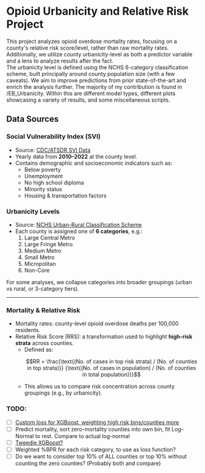 # Opioid Urbanicity and Relative Risk Project

This project analyzes opioid overdose mortality rates, focusing on a county's relative risk score/level, rather than raw mortality rates. Additionally, we utilize county urbanicity-level as both a predictor variable and a lens to analyze results after the fact.  
The urbanicity level is defined using the NCHS 6-category classification scheme, built principally around county population size (with a few caveats). We aim to improve predictions from prior state-of-the-art and enrich the analysis further. The majority of my contribution is found in /EB_Urbanicity. Within this are different model types, different plots showcasing a variety of results, and some miscellaneous scripts. 

## Data Sources
### Social Vulnerability Index (SVI)
- Source: [CDC/ATSDR SVI Data](https://www.atsdr.cdc.gov/placeandhealth/svi/index.html)  
- Yearly data from **2010–2022** at the county level.  
- Contains demographic and socioeconomic indicators such as:
  - Below poverty
  - Unemployment
  - No high school diploma
  - Minority status
  - Housing & transportation factors

### Urbanicity Levels
- Source: [NCHS Urban–Rural Classification Scheme](https://www.cdc.gov/nchs/data-analysis-tools/urban-rural.html)  
- Each county is assigned one of **6 categories**, e.g.:
  1. Large Central Metro  
  2. Large Fringe Metro  
  3. Medium Metro  
  4. Small Metro  
  5. Micropolitan  
  6. Non-Core  

For some analyses, we collapse categories into broader groupings (urban vs rural, or 3-category tiers).

---

### Mortality & Relative Risk
- Mortality rates: county-level opioid overdose deaths per 100,000 residents.  
- Relative Risk Score (RRS): a transformation used to highlight **high-risk strata** across counties.  
  - Defined as:
    ```math
    RR = \frac{\text{(No. of cases in top risk strata) / (No. of counties in top strata)}}
             {\text{(No. of cases in population) / (No. of counties in total population)}}
    ```
  - This allows us to compare risk concentration across county groupings (e.g., by urbanicity).

### TODO:  
- [ ] [Custom loss for XGBoost, weighting high risk bins/counties more](https://pubmed.ncbi.nlm.nih.gov/39277561/)  
- [ ] Predict mortality, sort zero-mortality counties into own bin, fit Log-Normal to rest. Compare to actual log-normal  
- [ ] [Tweedie XGBoost?](https://xgboost.readthedocs.io/en/stable/parameter.html#learning-task-parameters)  
- [ ] Weighted %BPR for each risk category, to use as loss function?
- [ ] Do we want to consider top 10% of ALL counties or top 10% without counting the zero counties? (Probably both and compare)
